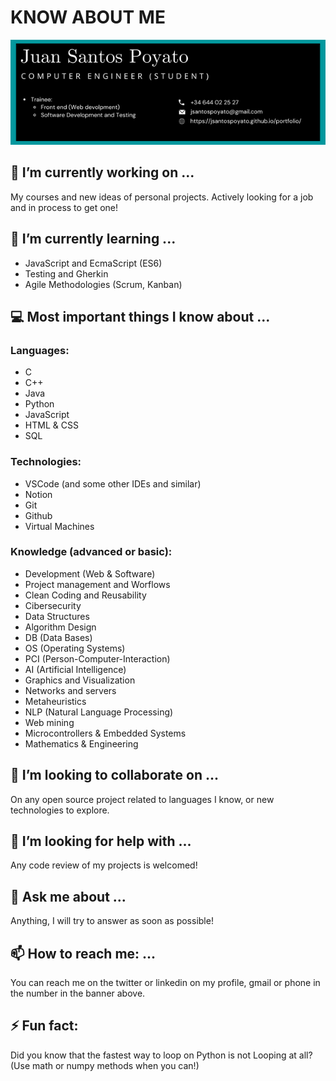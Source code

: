 # KNOW ABOUT ME
![Banner](./banner.png)

## 🔭 I’m currently working on ...

My courses and new ideas of personal projects. Actively looking for a job and in process to get one!

## 🌱 I’m currently learning ...

- JavaScript and EcmaScript (ES6)
- Testing and Gherkin
- Agile Methodologies (Scrum, Kanban)

## ‍💻 Most important things I know about ...

### Languages:
- C
- C++
- Java
- Python
- JavaScript
- HTML & CSS
- SQL

### Technologies:
- VSCode (and some other IDEs and similar)
- Notion
- Git
- Github
- Virtual Machines

### Knowledge (advanced or basic):
- Development (Web & Software)
- Project management and Worflows
- Clean Coding and Reusability
- Cibersecurity
- Data Structures
- Algorithm Design
- DB (Data Bases)
- OS (Operating Systems)
- PCI (Person-Computer-Interaction)
- AI (Artificial Intelligence)
- Graphics and Visualization
- Networks and servers
- Metaheuristics
- NLP (Natural Language Processing)
- Web mining
- Microcontrollers & Embedded Systems
- Mathematics & Engineering

## 👯 I’m looking to collaborate on ...

On any open source project related to languages I know, or new technologies to explore.

## 🤔 I’m looking for help with ...

Any code review of my projects is welcomed!

## 💬 Ask me about ...

Anything, I will try to answer as soon as possible!

## 📫 How to reach me: ...

You can reach me on the twitter or linkedin on my profile, gmail or phone in the number in the banner above.

## ⚡ Fun fact:

Did you know that the fastest way to loop on Python is not Looping at all? (Use math or numpy methods when you can!)
